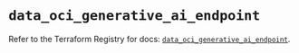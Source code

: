 # `data_oci_generative_ai_endpoint`

Refer to the Terraform Registry for docs: [`data_oci_generative_ai_endpoint`](https://registry.terraform.io/providers/oracle/oci/6.18.0/docs/data-sources/generative_ai_endpoint).
